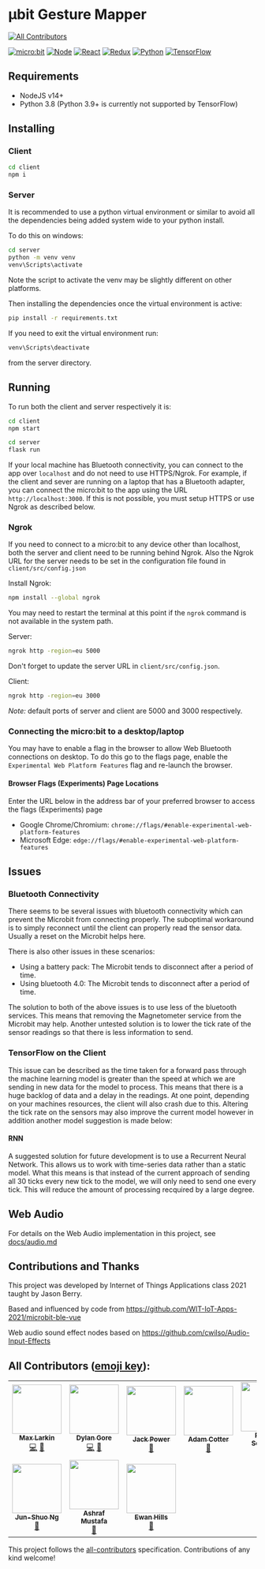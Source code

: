 # μbit Gesture Mapper

<!-- prettier-ignore-start -->
<!-- markdownlint-disable -->
<!-- ALL-CONTRIBUTORS-BADGE:START - Do not remove or modify this section -->
[![All Contributors](https://img.shields.io/badge/all_contributors-8-orange.svg?style=for-the-badge)](#all-contributors-emoji-key)
<!-- ALL-CONTRIBUTORS-BADGE:END -->
<!-- markdownlint-restore -->
<!-- prettier-ignore-end -->

[![micro:bit](https://img.shields.io/badge/micro%3Abit-v2-%2300ED00?style=for-the-badge&logo=micro:bit)](https://microbit.org/new-microbit/)
[![Node](https://img.shields.io/badge/Node-14+-339933?style=for-the-badge&logo=node.js)](https://nodejs.org/)
[![React](https://img.shields.io/badge/React-17-61DAFB?style=for-the-badge&logo=react)](https://reactjs.org/)
[![Redux](https://img.shields.io/badge/Redux-7.2-764ABC?style=for-the-badge&logo=redux)](https://redux.js.org/)
[![Python](https://img.shields.io/badge/Python-3.8-3776AB?style=for-the-badge&logo=python)](https://www.python.org/)
[![TensorFlow](https://img.shields.io/badge/TensorFlow-2-FF6F00?style=for-the-badge&logo=TensorFlow)](https://www.tensorflow.org/)

## Requirements

- NodeJS v14+
- Python 3.8 (Python 3.9+ is currently not supported by TensorFlow)

## Installing

### Client

```bash
cd client
npm i
```

### Server

It is recommended to use a python virtual environment or similar to avoid all the dependencies being added system wide to your python install.

To do this on windows:

```bash
cd server
python -m venv venv
venv\Scripts\activate
```

Note the script to activate the venv may be slightly different on other platforms.

Then installing the dependencies once the virtual environment is active:

```bash
pip install -r requirements.txt
```

If you need to exit the virtual environment run:

```bash
venv\Scripts\deactivate
```

from the server directory.

## Running

To run both the client and server respectively it is:

```bash
cd client
npm start
```

```bash
cd server
flask run
```

If your local machine has Bluetooth connectivity, you can connect to the app over `localhost` and do not need to use HTTPS/Ngrok. For example, if the client and sever are running on a laptop that has a Bluetooth adapter, you can connect the micro:bit to the app using the URL `http://localhost:3000`. If this is not possible, you must setup HTTPS or use Ngrok as described below.

### Ngrok

If you need to connect to a micro:bit to any device other than localhost, both the server and client need to be running behind Ngrok. Also the Ngrok URL for the server needs to be set in the configuration file found in `client/src/config.json`

Install Ngrok:

```bash
npm install --global ngrok
```

You may need to restart the terminal at this point if the `ngrok` command is not available in the system path.

Server:

```bash
ngrok http -region=eu 5000
```

Don't forget to update the server URL in `client/src/config.json`.

Client:

```bash
ngrok http -region=eu 3000
```

_Note:_ default ports of server and client are 5000 and 3000 respectively.

### Connecting the micro:bit to a desktop/laptop

You may have to enable a flag in the browser to allow Web Bluetooth connections on desktop. To do this go to the flags page, enable the `Experimental Web Platform Features` flag and re-launch the browser.

#### Browser Flags (Experiments) Page Locations

Enter the URL below in the address bar of your preferred browser to access the flags (Experiments) page

- Google Chrome/Chromium: `chrome://flags/#enable-experimental-web-platform-features`
- Microsoft Edge: `edge://flags/#enable-experimental-web-platform-features`

## Issues

### Bluetooth Connectivity

There seems to be several issues with bluetooth connectivity which can prevent the Microbit from connecting properly. The suboptimal workaround is to simply reconnect until the client can properly read the sensor data. Usually a reset on the Microbit helps here.

There is also other issues in these scenarios:
- Using a battery pack: The Microbit tends to disconnect after a period of time.
- Using bluetooth 4.0: The Microbit tends to disconnect after a period of time.

The solution to both of the above issues is to use less of the bluetooth services. This means that removing the Magnetometer service from the Microbit may help. Another untested solution is to lower the tick rate of the sensor readings so that there is less information to send.

### TensorFlow on the Client

This issue can be described as the time taken for a forward pass through the machine learning model is greater than the speed at which we are sending in new data for the model to process. This means that there is a huge backlog of data and a delay in the readings. At one point, depending on your machines resources, the client will also crash due to this. Altering the tick rate on the sensors may also improve the current model however in addition another model suggestion is made below:

#### RNN

A suggested solution for future development is to use a Recurrent Neural Network. This allows us to work with time-series data rather than a static model. What this means is that instead of the current approach of sending all 30 ticks every new tick to the model, we will only need to send one every tick. This will reduce the amount of processing recquired by a large degree. 


## Web Audio

For details on the Web Audio implementation in this project, see [docs/audio.md](docs/audio.md)

## Contributions and Thanks

This project was developed by Internet of Things Applications class 2021 taught by Jason Berry.

Based and influenced by code from <https://github.com/WIT-IoT-Apps-2021/microbit-ble-vue>

Web audio sound effect nodes based on https://github.com/cwilso/Audio-Input-Effects

## All Contributors ([emoji key](https://allcontributors.org/docs/en/emoji-key)):

<!-- ALL-CONTRIBUTORS-LIST:START - Do not remove or modify this section -->
<!-- prettier-ignore-start -->
<!-- markdownlint-disable -->
<table>
  <tr>
    <td align="center"><a href="https://github.com/maxlkin"><img src="https://avatars.githubusercontent.com/u/16273613?v=4?s=100" width="100px;" alt=""/><br /><sub><b>Max Larkin</b></sub></a><br /><a href="https://github.com/WIT-IoT-Apps-2021/ubit-gesture-mapper/commits?author=maxlkin" title="Code">💻</a> <a href="#ideas-maxlkin" title="Ideas, Planning, & Feedback">🤔</a></td>
    <td align="center"><a href="https://github.com/DylanGore"><img src="https://avatars.githubusercontent.com/u/2760449?v=4?s=100" width="100px;" alt=""/><br /><sub><b>Dylan Gore</b></sub></a><br /><a href="https://github.com/WIT-IoT-Apps-2021/ubit-gesture-mapper/commits?author=DylanGore" title="Code">💻</a> <a href="#ideas-DylanGore" title="Ideas, Planning, & Feedback">🤔</a></td>
    <td align="center"><a href="https://github.com/JackP2112"><img src="https://avatars.githubusercontent.com/u/35736615?v=4?s=100" width="100px;" alt=""/><br /><sub><b>Jack Power</b></sub></a><br /><a href="#ideas-JackP2112" title="Ideas, Planning, & Feedback">🤔</a></td>
    <td align="center"><a href="https://github.com/aaccttrr"><img src="https://avatars.githubusercontent.com/u/34109635?v=4?s=100" width="100px;" alt=""/><br /><sub><b>Adam Cotter</b></sub></a><br /><a href="#ideas-aaccttrr" title="Ideas, Planning, & Feedback">🤔</a></td>
    <td align="center"><a href="https://github.com/robert-solomon12"><img src="https://avatars.githubusercontent.com/u/35696882?v=4?s=100" width="100px;" alt=""/><br /><sub><b>Robert Solomon</b></sub></a><br /><a href="#ideas-robert-solomon12" title="Ideas, Planning, & Feedback">🤔</a></td>
  </tr>
  <tr>
    <td align="center"><a href="https://github.com/junshuong"><img src="https://avatars.githubusercontent.com/u/45827759?v=4?s=100" width="100px;" alt=""/><br /><sub><b>Jun-Shuo Ng</b></sub></a><br /><a href="#ideas-junshuong" title="Ideas, Planning, & Feedback">🤔</a></td>
    <td align="center"><a href="https://www.wit.ie/"><img src="https://avatars.githubusercontent.com/u/48127747?v=4?s=100" width="100px;" alt=""/><br /><sub><b>Ashraf Mustafa</b></sub></a><br /><a href="#ideas-ashraf-mustafa" title="Ideas, Planning, & Feedback">🤔</a></td>
    <td align="center"><a href="https://github.com/ewanhills"><img src="https://avatars.githubusercontent.com/u/23585924?v=4?s=100" width="100px;" alt=""/><br /><sub><b>Ewan Hills</b></sub></a><br /><a href="#ideas-ewanhills" title="Ideas, Planning, & Feedback">🤔</a></td>
  </tr>
</table>

<!-- markdownlint-restore -->
<!-- prettier-ignore-end -->

<!-- ALL-CONTRIBUTORS-LIST:END -->

This project follows the [all-contributors](https://github.com/all-contributors/all-contributors) specification. Contributions of any kind welcome!
